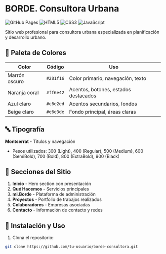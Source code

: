 # BORDE. Consultora Urbana

![GitHub Pages](https://img.shields.io/badge/GitHub%20Pages-Deployed-success)
![HTML5](https://img.shields.io/badge/HTML5-E34F26?logo=html5&logoColor=white)
![CSS3](https://img.shields.io/badge/CSS3-1572B6?logo=css3&logoColor=white)
![JavaScript](https://img.shields.io/badge/JavaScript-F7DF1E?logo=javascript&logoColor=black)

Sitio web profesional para consultora urbana especializada en planificación y desarrollo urbano.

## 🎨 Paleta de Colores

| Color | Código | Uso |
|-------|--------|-----|
| Marrón oscuro | `#281f16` | Color primario, navegación, texto |
| Naranja coral | `#ff6e42` | Acentos, botones, estados destacados |
| Azul claro | `#c6e2ed` | Acentos secundarios, fondos |
| Beige claro | `#e6e3de` | Fondo principal, áreas claras |

## 🔤 Tipografía

**Montserrat** - Títulos y navegación
- Pesos utilizados: 300 (Light), 400 (Regular), 500 (Medium), 600 (SemiBold), 700 (Bold), 800 (ExtraBold), 900 (Black)

## 🎯 Secciones del Sitio

1. **Inicio** - Hero section con presentación
2. **Qué Hacemos** - Servicios principales
3. **mi.Borde** - Plataforma de administración
4. **Proyectos** - Portfolio de trabajos realizados
5. **Colaboradores** - Empresas asociadas
6. **Contacto** - Información de contacto y redes

## 🚀 Instalación y Uso

1. Clona el repositorio:
```bash
git clone https://github.com/tu-usuario/borde-consultora.git
